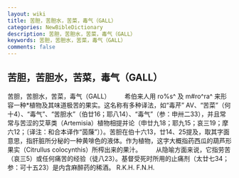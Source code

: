 ```yaml
---
layout: wiki
title: 苦胆，苦胆水，苦菜，毒气（GALL）
categories: NewBibleDictionary
description: 苦胆，苦胆水，苦菜，毒气（GALL）
keywords: 苦胆，苦胆水，苦菜，毒气（GALL）
comments: false
---
```


## 苦胆，苦胆水，苦菜，毒气（GALL）



苦胆，苦胆水，苦菜，毒气（GALL）
　　希伯来人用 ro%s^ 及 m#ro^ra^ 来形容一种*植物及其味道极苦的果实。这名称有多种译法，如“毒芹” AV、“苦菜”（何十4）、“毒气”、“苦胆水”（伯廿16；耶八14）、“毒气”（参：申卅二33），并且常常与苦涩的艾草类（Artemisia）植物相提并论（申廿九18；耶九15；哀三19；摩六12；〔译注：和合本译作“茵蔯”〕）。苦胆在伯十六13，廿14、25提及，取其字面意思，指肝脏所分秘的一种黄啡色的液体。作为植物，这字大概指药西瓜的葫芦形果实（Citrullus colocynthis）所榨出来的果汁。
　　从隐喻方面来说，它指劳苦（哀三5）或任何痛苦的经验（徒八23）。基督受死时所用的止痛剂（太廿七34；参：可十五23）是内含麻醉药的稀酒。
R.K.H.
F.N.H.





